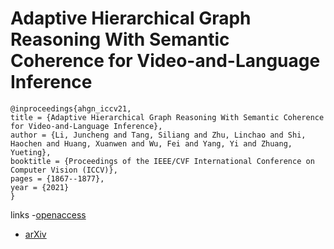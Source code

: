 # Adaptive Hierarchical Graph Reasoning With Semantic Coherence for Video-and-Language Inference

```
@inproceedings{ahgn_iccv21,
title = {Adaptive Hierarchical Graph Reasoning With Semantic Coherence for Video-and-Language Inference},
author = {Li, Juncheng and Tang, Siliang and Zhu, Linchao and Shi, Haochen and Huang, Xuanwen and Wu, Fei and Yang, Yi and Zhuang, Yueting},
booktitle = {Proceedings of the IEEE/CVF International Conference on Computer Vision (ICCV)},
pages = {1867--1877},
year = {2021}
}
```

links
-[openaccess](http://openaccess.thecvf.com//content/ICCV2021/html/Li_Adaptive_Hierarchical_Graph_Reasoning_With_Semantic_Coherence_for_Video-and-Language_Inference_ICCV_2021_paper.html)
- [arXiv](https://arxiv.org/abs/2107.12270)
